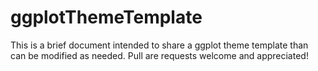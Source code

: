 # ggplotThemeTemplate
This is a brief document intended to share a ggplot theme template than can be modified as needed. Pull are requests welcome and appreciated!
